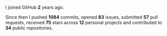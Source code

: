 I joined GitHub **2** years ago.

Since then I pushed **1084** commits, opened **83** issues, submitted **57** pull requests, received **75** stars across **12** personal projects and contributed to **34** public repositories.
